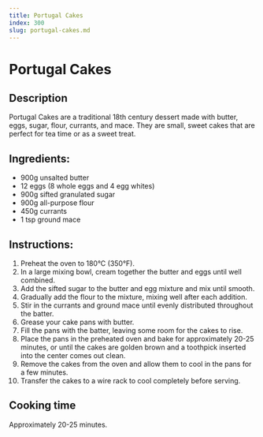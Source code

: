 ```yaml
---
title: Portugal Cakes
index: 300
slug: portugal-cakes.md
---
```


# Portugal Cakes

## Description
Portugal Cakes are a traditional 18th century dessert made with butter, eggs, sugar, flour, currants, and mace. They are small, sweet cakes that are perfect for tea time or as a sweet treat.

## Ingredients:
- 900g unsalted butter
- 12 eggs (8 whole eggs and 4 egg whites)
- 900g sifted granulated sugar
- 900g all-purpose flour
- 450g currants
- 1 tsp ground mace

## Instructions:
1. Preheat the oven to 180°C (350°F).
2. In a large mixing bowl, cream together the butter and eggs until well combined.
3. Add the sifted sugar to the butter and egg mixture and mix until smooth.
4. Gradually add the flour to the mixture, mixing well after each addition.
5. Stir in the currants and ground mace until evenly distributed throughout the batter.
6. Grease your cake pans with butter.
7. Fill the pans with the batter, leaving some room for the cakes to rise.
8. Place the pans in the preheated oven and bake for approximately 20-25 minutes, or until the cakes are golden brown and a toothpick inserted into the center comes out clean.
9. Remove the cakes from the oven and allow them to cool in the pans for a few minutes.
10. Transfer the cakes to a wire rack to cool completely before serving.

## Cooking time
Approximately 20-25 minutes.